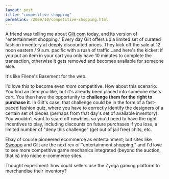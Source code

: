 ```yaml
---
layout: post
title: "competitive shopping"
permalink: /2009/10/competitive-shopping.html
---
```


A friend was telling me about [Gilt.com](http://www.gilt.com/) today, and its version of "entertainment shopping." Every day Gilt offers up a limited set of curated fashion inventory at deeply discounted prices. They kick off the sale at 12 noon eastern / 9 a.m. pacific with a rush of traffic...and here's the kicker: if you put an item in your cart you only have 10 minutes to complete the transaction, otherwise it gets removed and becomes available for someone else.

It's like Filene's Basement for the web.

I'd love this to become even _more_ competitive. How about this scenario: You find an item you like, but it's already been placed into someone else's cart. You then have the opportunity to **challenge them for the right to purchase it**. In Gilt's case, that challenge could be in the form of a fast-paced fashion quiz, where you have to correctly identify the designers of a certain set of pieces (perhaps from that day's set of available inventory). You wouldn't want to scare off newbies, so you'd need to have the right incentives to play, including discounts on future purchases if you lose, a limited number of "deny this challenge" (get out of jail free) chits, etc.

Ebay of course pioneered ecommerce as entertainment; but sites like [Swoopo](http://www.swoopo.com/) and Gilt are the next rev of "entertainment shopping," and I'd love to see more competitive game mechanics integrated (beyond the auction, that is) into niche e-commerce sites.

Thought experiment: how could sellers use the Zynga gaming platform to merchandise their inventory?